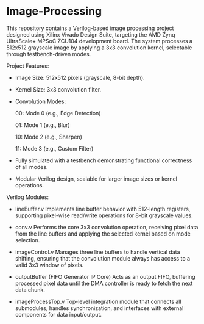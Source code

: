 # Image-Processing
This repository contains a Verilog-based image processing project designed using Xilinx Vivado Design Suite, targeting the AMD Zynq UltraScale+ MPSoC ZCU104 development board. The system processes a 512x512 grayscale image by applying a 3x3 convolution kernel, selectable through testbench-driven modes.

Project Features:
- Image Size: 512x512 pixels (grayscale, 8-bit depth).

- Kernel Size: 3x3 convolution filter.

- Convolution Modes:

  00: Mode 0 (e.g., Edge Detection)

  01: Mode 1 (e.g., Blur)

  10: Mode 2 (e.g., Sharpen)

  11: Mode 3 (e.g., Custom Filter)

- Fully simulated with a testbench demonstrating functional correctness of all modes.

- Modular Verilog design, scalable for larger image sizes or kernel operations.

Verilog Modules:

- lineBuffer.v
Implements line buffer behavior with 512-length registers, supporting pixel-wise read/write operations for 8-bit grayscale values.

- conv.v
Performs the core 3x3 convolution operation, receiving pixel data from the line buffers and applying the selected kernel based on mode selection.

- imageControl.v
Manages three line buffers to handle vertical data shifting, ensuring that the convolution module always has access to a valid 3x3 window of pixels.

- outputBuffer (FIFO Generator IP Core)
Acts as an output FIFO, buffering processed pixel data until the DMA controller is ready to fetch the next data chunk.

- imageProcessTop.v
Top-level integration module that connects all submodules, handles synchronization, and interfaces with external components for data input/output.


